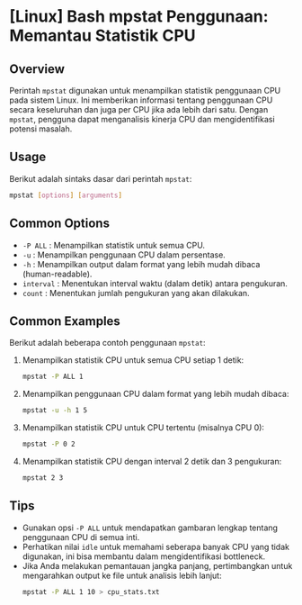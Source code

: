 # [Linux] Bash mpstat Penggunaan: Memantau Statistik CPU

## Overview
Perintah `mpstat` digunakan untuk menampilkan statistik penggunaan CPU pada sistem Linux. Ini memberikan informasi tentang penggunaan CPU secara keseluruhan dan juga per CPU jika ada lebih dari satu. Dengan `mpstat`, pengguna dapat menganalisis kinerja CPU dan mengidentifikasi potensi masalah.

## Usage
Berikut adalah sintaks dasar dari perintah `mpstat`:

```bash
mpstat [options] [arguments]
```

## Common Options
- `-P ALL` : Menampilkan statistik untuk semua CPU.
- `-u` : Menampilkan penggunaan CPU dalam persentase.
- `-h` : Menampilkan output dalam format yang lebih mudah dibaca (human-readable).
- `interval` : Menentukan interval waktu (dalam detik) antara pengukuran.
- `count` : Menentukan jumlah pengukuran yang akan dilakukan.

## Common Examples
Berikut adalah beberapa contoh penggunaan `mpstat`:

1. Menampilkan statistik CPU untuk semua CPU setiap 1 detik:
   ```bash
   mpstat -P ALL 1
   ```

2. Menampilkan penggunaan CPU dalam format yang lebih mudah dibaca:
   ```bash
   mpstat -u -h 1 5
   ```

3. Menampilkan statistik CPU untuk CPU tertentu (misalnya CPU 0):
   ```bash
   mpstat -P 0 2
   ```

4. Menampilkan statistik CPU dengan interval 2 detik dan 3 pengukuran:
   ```bash
   mpstat 2 3
   ```

## Tips
- Gunakan opsi `-P ALL` untuk mendapatkan gambaran lengkap tentang penggunaan CPU di semua inti.
- Perhatikan nilai `idle` untuk memahami seberapa banyak CPU yang tidak digunakan, ini bisa membantu dalam mengidentifikasi bottleneck.
- Jika Anda melakukan pemantauan jangka panjang, pertimbangkan untuk mengarahkan output ke file untuk analisis lebih lanjut:
  ```bash
  mpstat -P ALL 1 10 > cpu_stats.txt
  ```
